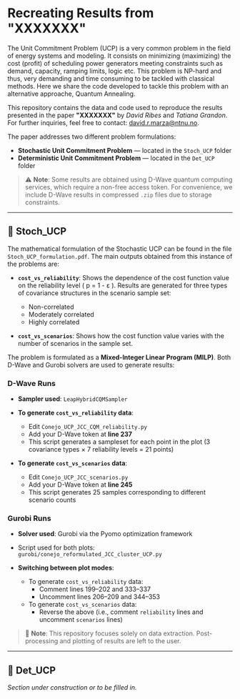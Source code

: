 # Recreating Results from "XXXXXXX"

The Unit Commitment Problem (UCP) is a very common problem in the field of energy systems and modeling. It consists on minimizing (maximizing) the cost (profit) of scheduling power generators meeting constraints such as demand, capacity, ramping limits, logic etc. This problem is NP-hard and thus, very demanding and time consuming to be tackled with classical methods. Here we share the code developed to tackle this problem with an alternative approache, Quantum Annealing.

This repository contains the data and code used to reproduce the results presented in the paper **"XXXXXXX"** by *David Ribes* and *Tatiana Grandon*. For further inquiries, feel free to contact: [david.r.marza@ntnu.no](mailto:david.r.marza@ntnu.no).

The paper addresses two different problem formulations:

- **Stochastic Unit Commitment Problem** — located in the `Stoch_UCP` folder  
- **Deterministic Unit Commitment Problem** — located in the `Det_UCP` folder

> ⚠️ **Note**: Some results are obtained using D-Wave quantum computing services, which require a non-free access token. For convenience, we include D-Wave results in compressed `.zip` files due to storage constraints.

---

## 📁 Stoch_UCP

The mathematical formulation of the Stochastic UCP can be found in the file `Stoch_UCP_formulation.pdf`. The main outputs obtained from this instance of the problems are:

- **`cost_vs_reliability`**: Shows the dependence of the cost function value on the reliability level \( p = 1 - ε \). Results are generated for three types of covariance structures in the scenario sample set:
  - Non-correlated
  - Moderately correlated
  - Highly correlated

- **`cost_vs_scenarios`**: Shows how the cost function value varies with the number of scenarios in the sample set.

The problem is formulated as a **Mixed-Integer Linear Program (MILP)**. Both D-Wave and Gurobi solvers are used to generate results:

### D-Wave Runs

- **Sampler used**: `LeapHybridCQMSampler`

- **To generate `cost_vs_reliability` data**:
  - Edit `Conejo_UCP_JCC_CQM_reliability.py`
  - Add your D-Wave token at **line 237**
  - This script generates a sampleset for each point in the plot (3 covariance types × 7 reliability levels = 21 points)

- **To generate `cost_vs_scenarios` data**:
  - Edit `Conejo_UCP_JCC_scenarios.py`
  - Add your D-Wave token at **line 245**
  - This script generates 25 samples corresponding to different scenario counts

### Gurobi Runs

- **Solver used**: Gurobi via the Pyomo optimization framework

- Script used for both plots:  
  `gurobi/conejo_reformulated_JCC_cluster_UCP.py`

- **Switching between plot modes**:
  - To generate `cost_vs_reliability` data:
    - Comment lines 199–202 and 333–337
    - Uncomment lines 206–209 and 344–353
  - To generate `cost_vs_scenarios` data:
    - Reverse the above (i.e., comment `reliability` lines and uncomment `scenarios` lines)

> 🔧 **Note**: This repository focuses solely on data extraction. Post-processing and plotting of results are left to the user.

---

## 📁 Det_UCP

*Section under construction or to be filled in.*